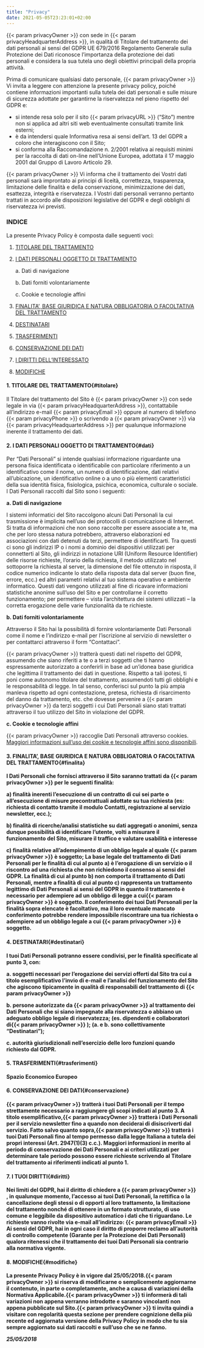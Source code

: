```yaml
---
title: "Privacy"
date: 2021-05-05T23:23:01+02:00
---
```


{{< param privacyOwner >}} con sede in {{< param privacyHeadquarterAddress >}}, in qualità di Titolare del trattamento dei dati personali ai sensi del GDPR UE 679/2016 Regolamento Generale sulla Protezione dei Dati riconosce l’importanza della protezione dei dati personali e considera la sua tutela uno degli obiettivi principali della propria attività.

Prima di comunicare qualsiasi dato personale, {{< param privacyOwner >}} Vi invita a leggere con attenzione la presente privacy policy, poiché contiene informazioni importanti sulla tutela dei dati personali e sulle misure di sicurezza adottate per garantirne la riservatezza nel pieno rispetto del GDPR e:

- si intende resa solo per il sito {{< param privacyURL >}} (“Sito”) mentre non si applica ad altri siti web eventualmente consultati tramite link esterni;
- è da intendersi quale Informativa resa ai sensi dell’art. 13 del GDPR a coloro che interagiscono con il Sito;
- si conforma alla Raccomandazione n. 2/2001 relativa ai requisiti minimi per la raccolta di dati on-line nell’Unione Europea, adottata il 17 maggio 2001 dal Gruppo di Lavoro Articolo 29.

{{< param privacyOwner >}} Vi informa che il trattamento dei Vostri dati personali sarà improntato ai principi di liceità, correttezza, trasparenza, limitazione delle finalità e della conservazione, minimizzazione dei dati, esattezza, integrità e riservatezza. I Vostri dati personali verranno pertanto trattati in accordo alle disposizioni legislative del GDPR e degli obblighi di riservatezza ivi previsti.

### INDICE
La presente Privacy Policy è composta dalle seguenti voci:

1. [TITOLARE DEL TRATTAMENTO](#titolare)
2. [I DATI PERSONALI OGGETTO DI TRATTAMENTO](#dati)
    
    a. Dati di navigazione
    
    b. Dati forniti volontariamente
    
    c. Cookie e tecnologie affini
3. [FINALITA’, BASE GIURIDICA E NATURA OBBLIGATORIA O FACOLTATIVA DEL TRATTAMENTO](#finalita)
4. [DESTINATARI](#destinatari)
5. [TRASFERIMENTI](#trasferimenti)
6. [CONSERVAZIONE DEI DATI](#conservazione)
7. [I DIRITTI DELL’INTERESSATO](#diritti)
8. [MODIFICHE](#modifiche)

#### 1. TITOLARE DEL TRATTAMENTO{#titolare}
Il Titolare del trattamento del Sito è {{< param privacyOwner >}} con sede legale in via {{< param privacyHeadquarterAddress >}}, contattabile all’indirizzo e-mail {{< param privacyEmail >}} oppure al numero di telefono {{< param privacyPhone >}} o scrivendo a {{< param privacyOwner >}} via {{< param privacyHeadquarterAddress >}} per qualunque informazione inerente il trattamento dei dati.

#### 2. I DATI PERSONALI OGGETTO DI TRATTAMENTO{#dati}
Per “Dati Personali” si intende qualsiasi informazione riguardante una persona fisica identificata o identificabile con particolare riferimento a un identificativo come il nome, un numero di identificazione, dati relativi all’ubicazione, un identificativo online o a uno o più elementi caratteristici della sua identità fisica, fisiologica, psichica, economica, culturale o sociale.
I Dati Personali raccolti dal Sito sono i seguenti:

**a. Dati di navigazione**

I sistemi informatici del Sito raccolgono alcuni Dati Personali la cui trasmissione è implicita nell’uso dei protocolli di comunicazione di Internet. Si tratta di informazioni che non sono raccolte per essere associate a te, ma che per loro stessa natura potrebbero, attraverso elaborazioni ed associazioni con dati detenuti da terzi, permettere di identificarti. Tra questi ci sono gli indirizzi IP o i nomi a dominio dei dispositivi utilizzati per connetterti al Sito, gli indirizzi in notazione URI (Uniform Resource Identifier) delle risorse richieste, l’orario della richiesta, il metodo utilizzato nel sottoporre la richiesta al server, la dimensione del file ottenuto in risposta, il codice numerico indicante lo stato della risposta data dal server (buon fine, errore, ecc.) ed altri parametri relativi al tuo sistema operativo e ambiente informatico.
Questi dati vengono utilizzati al fine di ricavare informazioni statistiche anonime sull’uso del Sito e per controllarne il corretto funzionamento; per permettere
– vista l’architettura dei sistemi utilizzati
– la corretta erogazione delle varie funzionalità da te richieste.

**b. Dati forniti volontariamente**

Attraverso il Sito hai la possibilità di fornire volontariamente Dati Personali come il nome e l’indirizzo e-mail per l’iscrizione al servizio di newsletter o per contattarci attraverso il form “Contattaci”.

{{< param privacyOwner >}} tratterà questi dati nel rispetto del GDPR, assumendo che siano riferiti a te o a terzi soggetti che ti hanno espressamente autorizzato a conferirli in base ad un’idonea base giuridica che legittima il trattamento dei dati in questione. Rispetto a tali ipotesi, ti poni come autonomo titolare del trattamento, assumendoti tutti gli obblighi e le responsabilità di legge. In tal senso, conferisci sul punto la più ampia manleva rispetto ad ogni contestazione, pretesa, richiesta di risarcimento del danno da trattamento, etc. che dovesse pervenire a {{< param privacyOwner >}} da terzi soggetti i cui Dati Personali siano stati trattati attraverso il tuo utilizzo del Sito in violazione del GDPR.

**c. Cookie e tecnologie affini**

{{< param privacyOwner >}} raccoglie Dati Personali attraverso cookies. [Maggiori informazioni sull’uso dei cookie e tecnologie affini sono disponibili](/cookies/).
 <strong> 
 
#### 3. FINALITA’, BASE GIURIDICA E NATURA OBBLIGATORIA O FACOLTATIVA DEL TRATTAMENTO{#finalita}
 I Dati Personali che fornisci attraverso il Sito saranno trattati da {{< param privacyOwner >}} per le seguenti finalità:
 
 a) finalità inerenti l’esecuzione di un contratto di cui sei parte o all’esecuzione di misure precontrattuali adottate su tua richiesta (es: richiesta di contatto tramite il modulo Contatti, registrazione al servizio newsletter, ecc.);
 
 b) finalità di ricerche/analisi statistiche su dati aggregati o anonimi, senza dunque possibilità di identificare l’utente, volti a misurare il funzionamento del Sito, misurare il traffico e valutare usabilità e interesse
 
 c) finalità relative all’adempimento di un obbligo legale al quale {{< param privacyOwner >}} è soggetto;
 La base legale del trattamento di Dati Personali per le finalità di cui al punto a) è l’erogazione di un servizio o il riscontro ad una richiesta che non richiedono il consenso ai sensi del GDPR.
 La finalità di cui al punto b) non comporta il trattamento di Dati Personali, mentre a finalità di cui al punto c) rappresenta un trattamento legittimo di Dati Personali ai sensi del GDPR in quanto il trattamento è necessario per adempiere ad un obbligo di legge a cui{{< param privacyOwner >}} è soggetto.
 Il conferimento dei tuoi Dati Personali per la finalità sopra elencate è facoltativo, ma il loro eventuale mancato conferimento potrebbe rendere impossibile riscontrare una tua richiesta o adempiere ad un obbligo legale a cui {{< param privacyOwner >}} è soggetto.

#### 4. DESTINATARI{#destinatari}
I tuoi Dati Personali potranno essere condivisi, per le finalità specificate al punto 3, con:

a. soggetti necessari per l’erogazione dei servizi offerti dal Sito tra cui a titolo esemplificativo l’invio di e-mail e l’analisi del funzionamento del Sito che agiscono tipicamente in qualità di responsabili del trattamento di {{< param privacyOwner >}} 

b. persone autorizzate da {{< param privacyOwner >}} al trattamento dei Dati Personali che si siano impegnate alla riservatezza o abbiano un adeguato obbligo legale di riservatezza; (es. dipendenti e collaboratori di{{< param privacyOwner >}} ); (a. e b. sono collettivamente “Destinatari”);

c. autorità giurisdizionali nell’esercizio delle loro funzioni quando richiesto dal GDPR.
 
#### 5. TRASFERIMENTI{#trasferimenti}
Spazio Economico Europeo
 
#### 6. CONSERVAZIONE DEI DATI{#conservazione}

{{< param privacyOwner >}} tratterà i tuoi Dati Personali per il tempo strettamente necessario a raggiungere gli scopi indicati al punto 3. A titolo esemplificativo,{{< param privacyOwner >}} tratterà i Dati Personali per il servizio newsletter fino a quando non deciderai di disiscriverti dal servizio. Fatto salvo quanto sopra,{{< param privacyOwner >}} tratterà i tuoi Dati Personali fino al tempo permesso dalla legge Italiana a tutela dei propri interessi (Art. 2947(1)(3) c.c.). Maggiori informazioni in merito al periodo di conservazione dei Dati Personali e ai criteri utilizzati per determinare tale periodo possono essere richieste scrivendo al Titolare del trattamento ai riferimenti indicati al punto 1.


#### 7. I TUOI DIRITTI{#diritti}

Nei limiti del GDPR, hai il diritto di chiedere a {{< param privacyOwner >}} , in qualunque momento, l’accesso ai tuoi Dati Personali, la rettifica o la cancellazione degli stessi o di opporti al loro trattamento, la limitazione del trattamento nonché di ottenere in un formato strutturato, di uso comune e leggibile da dispositivo automatico i dati che ti riguardano. 
Le richieste vanno rivolte via e-mail all’indirizzo: {{< param privacyEmail >}}
Ai sensi del GDPR, hai in ogni caso il diritto di proporre reclamo all’autorità di controllo competente (Garante per la Protezione dei Dati Personali) qualora ritenessi che il trattamento dei tuoi Dati Personali sia contrario alla normativa vigente.

#### 8. MODIFICHE{#modifiche}

La presente Privacy Policy è in vigore dal 25/05/2018.{{< param privacyOwner >}} si riserva di modificarne o semplicemente aggiornarne il contenuto, in parte o completamente, anche a causa di variazioni della Normativa Applicabile.{{< param privacyOwner >}} ti informerà di tali variazioni non appena verranno introdotte e saranno vincolanti non appena pubblicate sul Sito.{{< param privacyOwner >}} ti invita quindi a visitare con regolarità questa sezione per prendere cognizione della più recente ed aggiornata versione della Privacy Policy in modo che tu sia sempre aggiornato sui dati raccolti e sull’uso che se ne fanno.


*25/05/2018*
